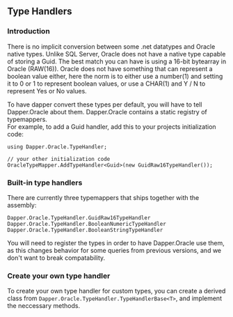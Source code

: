 ## Type Handlers

### Introduction

There is no implicit conversion between some .net datatypes and Oracle native types.
Unlike SQL Server, Oracle does not have a native type capable of storing a Guid.  The best match you can have is using a 16-bit bytearray in Oracle (RAW(16)).
Oracle does not have something that can represent a boolean value either, here the norm is to either use a number(1) and setting it to 0 or 1 to represent boolean values,
or use a CHAR(1) and Y / N to represent Yes or No values.  

To have dapper convert these types per default, you will have to tell Dapper.Oracle about them.
Dapper.Oracle contains a static registry of typemappers.  
For example, to add a Guid handler, add this to your projects initialization code:
```
using Dapper.Oracle.TypeHandler;

// your other initialization code
OracleTypeMapper.AddTypeHandler<Guid>(new GuidRaw16TypeHandler());

```

### Built-in type handlers

There are currently three typemappers that ships together with the assembly:
```
Dapper.Oracle.TypeHandler.GuidRaw16TypeHandler
Dapper.Oracle.TypeHandler.BooleanNumericTypeHandler
Dapper.Oracle.TypeHandler.BooleanStringTypeHandler
```
You will need to register the types in order to have Dapper.Oracle use them, as this changes behavior for some queries from previous versions, and we don't want to break compatability.

### Create your own type handler
To create your own type handler for custom types, you can create a derived class from `Dapper.Oracle.TypeHandler.TypeHandlerBase<T>`, and implement the neccessary methods.

